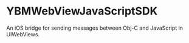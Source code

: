 # YBMWebViewJavaScriptSDK
An iOS bridge for sending messages between Obj-C and JavaScript in UIWebViews. 
